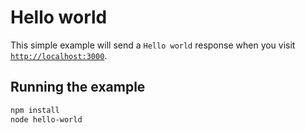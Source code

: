 # Hello world

This simple example will send a `Hello world` response when you visit [`http://localhost:3000`](http://localhost:3000).

## Running the example

```bash
npm install
node hello-world
```
